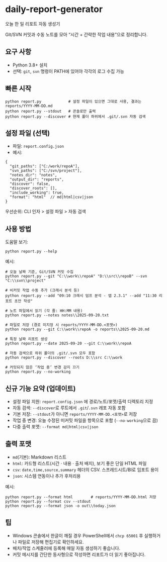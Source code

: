 # daily-report-generator

오늘 한 일 리포트 자동 생성기

Git/SVN 커밋과 수동 노트를 모아 “시간 + 간략한 작업 내용”으로 정리합니다.

## 요구 사항

- Python 3.8+ 설치
- 선택: `git`, `svn` 명령이 PATH에 있어야 각각의 로그 수집 가능

## 빠른 시작

```
python report.py            # 설정 파일이 있으면 그대로 사용, 결과는 reports/YYYY-MM-DD.md
python report.py --stdout   # 콘솔로만 출력
python report.py --discover # 현재 폴더 하위에서 .git/.svn 자동 검색
```

## 설정 파일 (선택)

- 파일: `report.config.json`
- 예시:

```
{
  "git_paths": ["C:/work/repoA"],
  "svn_paths": ["C:/svn/project"],
  "notes_dir": "notes",
  "output_dir": "reports",
  "discover": false,
  "discover_roots": [],
  "include_working": true,
  "format": "html"  // md|html|csv|json
}
```

우선순위: CLI 인자 > 설정 파일 > 자동 검색

## 사용 방법

도움말 보기:

```
python report.py --help
```

예시:

```
# 오늘 날짜 기준, Git/SVN 커밋 수집
python report.py --git "C:\\work\\repoA" "D:\\src\\repoB" --svn "C:\\svn\\project"

# 비커밋 작업 수동 추가 (크래시 분석 등)
python report.py --add "09:10 크래시 덤프 분석 - 앱 2.3.1" --add "11:30 리포트 초안 작성"

# 노트 파일에서 읽기 (각 줄: HH:MM 내용)
python report.py --notes notes\\2025-09-20.txt

# 파일로 저장 (경로 미지정 시 reports/YYYY-MM-DD.<포맷>)
python report.py --git C:\\work\\repoA -o reports\\2025-09-20.md

# 특정 날짜 리포트 생성
python report.py --date 2025-09-20 --git C:\\work\\repoA

# 자동 검색으로 하위 폴더의 .git/.svn 모두 포함
python report.py --discover --roots D:\\src C:\\work

# 커밋되지 않은 ‘작업 중’ 변경 감지 끄기
python report.py --no-working
```

## 신규 기능 요약 (업데이트)

- 설정 파일 지원: `report.config.json` 에 경로/노트/포맷/출력 디렉토리 지정
- 자동 검색: `--discover`로 루트에서 `.git`/`.svn` 레포 자동 포함
- 기본 저장: `--stdout`가 아니면 `reports/YYYY-MM-DD.<포맷>`로 저장
- 작업 중 변경: 오늘 수정된 미커밋 파일을 항목으로 포함 (`--no-working`으로 끔)
- 다중 출력 포맷: `--format md|html|csv|json`

## 출력 포맷

- `md`(기본): Markdown 리스트
- `html`: 카드형 리스트(시간 · 내용 · 출처 배지), 보기 좋은 단일 HTML 파일
- `csv`: `date,time,source,summary` 헤더의 CSV. 스프레드시트/BI로 임포트 용이
- `json`: 시스템 연동이나 추가 후처리용

예시:

```
python report.py --format html        # reports/YYYY-MM-DD.html 저장
python report.py --format csv --stdout
python report.py --format json -o out\\today.json
```

## 팁

- Windows 콘솔에서 한글이 깨질 경우 PowerShell에서 `chcp 65001` 후 실행하거나 파일로 저장해 편집기로 확인하세요.
- 배치/작업 스케줄러에 등록해 매일 자동 생성하기 좋습니다.
- 커밋 메시지를 간단한 동사형으로 작성하면 리포트가 더 읽기 좋아집니다.


